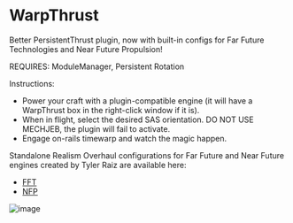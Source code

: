 # WarpThrust

Better PersistentThrust plugin, now with built-in configs for Far Future Technologies and Near Future Propulsion!

REQUIRES: ModuleManager, Persistent Rotation

Instructions:
- Power your craft with a plugin-compatible engine (it will have a WarpThrust box in the right-click window if it is).
- When in flight, select the desired SAS orientation. DO NOT USE MECHJEB, the plugin will fail to activate.
- Engage on-rails timewarp and watch the magic happen.

Standalone Realism Overhaul configurations for Far Future and Near Future engines created by Tyler Raiz are available here:
- [FFT](https://www.youtube.com/watch?v=cx9pL2oRzeA)
- [NFP](https://www.youtube.com/watch?v=9CWHvZVvwSk)

![image](https://github.com/user-attachments/assets/9d11ae6a-9de9-4cc0-9f5b-2d285807ceb1)
